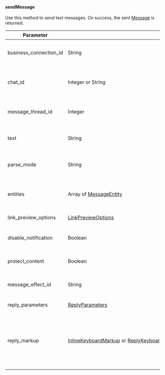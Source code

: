 #### sendMessage

Use this method to send text messages. On success, the sent [Message](https://core.telegram.org/bots/api#message) is returned.

|Parameter|Type|Required|Description|
|---|---|---|---|
|business_connection_id|String|Optional|Unique identifier of the business connection on behalf of which the message will be sent|
|chat_id|Integer or String|Yes|Unique identifier for the target chat or username of the target channel (in the format `@channelusername`)|
|message_thread_id|Integer|Optional|Unique identifier for the target message thread (topic) of the forum; for forum supergroups only|
|text|String|Yes|Text of the message to be sent, 1-4096 characters after entities parsing|
|parse_mode|String|Optional|Mode for parsing entities in the message text. See [formatting options](https://core.telegram.org/bots/api#formatting-options) for more details.|
|entities|Array of [MessageEntity](https://core.telegram.org/bots/api#messageentity)|Optional|A JSON-serialized list of special entities that appear in message text, which can be specified instead of _parse_mode_|
|link_preview_options|[LinkPreviewOptions](https://core.telegram.org/bots/api#linkpreviewoptions)|Optional|Link preview generation options for the message|
|disable_notification|Boolean|Optional|Sends the message [silently](https://telegram.org/blog/channels-2-0#silent-messages). Users will receive a notification with no sound.|
|protect_content|Boolean|Optional|Protects the contents of the sent message from forwarding and saving|
|message_effect_id|String|Optional|Unique identifier of the message effect to be added to the message; for private chats only|
|reply_parameters|[ReplyParameters](https://core.telegram.org/bots/api#replyparameters)|Optional|Description of the message to reply to|
|reply_markup|[InlineKeyboardMarkup](https://core.telegram.org/bots/api#inlinekeyboardmarkup) or [ReplyKeyboardMarkup](https://core.telegram.org/bots/api#replykeyboardmarkup) or [ReplyKeyboardRemove](https://core.telegram.org/bots/api#replykeyboardremove) or [ForceReply](https://core.telegram.org/bots/api#forcereply)|Optional|Additional interface options. A JSON-serialized object for an [inline keyboard](https://core.telegram.org/bots/features#inline-keyboards), [custom reply keyboard](https://core.telegram.org/bots/features#keyboards), instructions to remove a reply keyboard or to force a reply from the user|
